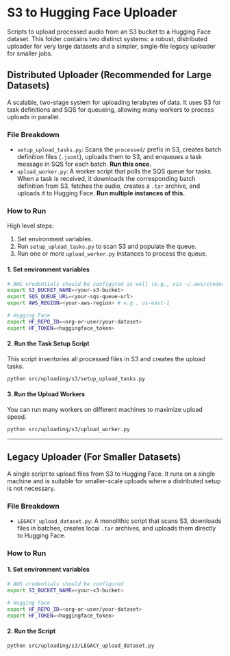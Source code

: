 # S3 to Hugging Face Uploader

Scripts to upload processed audio from an S3 bucket to a Hugging Face dataset. This folder contains two distinct systems: a robust, distributed uploader for very large datasets and a simpler, single-file legacy uploader for smaller jobs.

## Distributed Uploader (Recommended for Large Datasets)

A scalable, two-stage system for uploading terabytes of data. It uses S3 for task definitions and SQS for queueing, allowing many workers to process uploads in parallel.

### File Breakdown

- `setup_upload_tasks.py`: Scans the `processed/` prefix in S3, creates batch definition files (`.jsonl`), uploads them to S3, and enqueues a task message in SQS for each batch. **Run this once.**
- `upload_worker.py`: A worker script that polls the SQS queue for tasks. When a task is received, it downloads the corresponding batch definition from S3, fetches the audio, creates a `.tar` archive, and uploads it to Hugging Face. **Run multiple instances of this.**

### How to Run

High level steps:
1. Set environment variables.
2. Run `setup_upload_tasks.py` to scan S3 and populate the queue.
3. Run one or more `upload_worker.py` instances to process the queue.

#### 1. Set environment variables
```bash
# AWS credentials should be configured as well (e.g., via ~/.aws/credentials)
export S3_BUCKET_NAME=<your-s3-bucket>
export SQS_QUEUE_URL=<your-sqs-queue-url>
export AWS_REGION=<your-aws-region> # e.g., us-east-1

# Hugging Face
export HF_REPO_ID=<org-or-user/your-dataset>
export HF_TOKEN=<huggingface_token>
```

#### 2. Run the Task Setup Script
This script inventories all processed files in S3 and creates the upload tasks.
```bash
python src/uploading/s3/setup_upload_tasks.py
```

#### 3. Run the Upload Workers
You can run many workers on different machines to maximize upload speed.
```bash
python src/uploading/s3/upload_worker.py
```

---

## Legacy Uploader (For Smaller Datasets)

A single script to upload files from S3 to Hugging Face. It runs on a single machine and is suitable for smaller-scale uploads where a distributed setup is not necessary.

### File Breakdown

- `LEGACY_upload_dataset.py`: A monolithic script that scans S3, downloads files in batches, creates local `.tar` archives, and uploads them directly to Hugging Face.

### How to Run

#### 1. Set environment variables
```bash
# AWS credentials should be configured
export S3_BUCKET_NAME=<your-s3-bucket>

# Hugging Face
export HF_REPO_ID=<org-or-user/your-dataset>
export HF_TOKEN=<huggingface_token>
```

#### 2. Run the Script
```bash
python src/uploading/s3/LEGACY_upload_dataset.py
```
